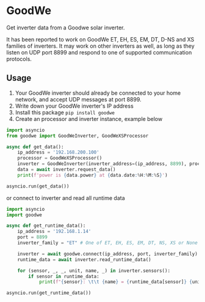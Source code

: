 # GoodWe
Get inverter data from a Goodwe solar inverter.

It has been reported to work on GoodWe ET, EH, ES, EM, DT, D-NS and XS families of inverters.
It may work on other inverters as well, as long as they listen on UDP port 8899 and respond to one of supported communication protocols.

## Usage
1. Your GoodWe inverter should already be connected to your home network, and accept UDP messages at port 8899.
2. Write down your GoodWe inverter's IP address
3. Install this package `pip install goodwe`
4. Create an processor and inverter instance, example below

```python
import asyncio
from goodwe import GoodWeInverter, GoodWeXSProcessor

async def get_data():
    ip_address = '192.168.200.100'
    processor = GoodWeXSProcessor()
    inverter = GoodWeInverter(inverter_address=(ip_address, 8899), processor=processor)
    data = await inverter.request_data()
    print(f'power is {data.power} at {data.date:%H:%M:%S}')

asyncio.run(get_data())
```
or connect to inverter and read all runtime data
```python
import asyncio
import goodwe

async def get_runtime_data():
    ip_address = '192.168.1.14'
    port = 8899
    inverter_family = "ET" # One of ET, EH, ES, EM, DT, NS, XS or None do detect family automatically

    inverter = await goodwe.connect(ip_address, port, inverter_family)
    runtime_data = await inverter.read_runtime_data()

    for (sensor, _, _, unit, name, _) in inverter.sensors():
        if sensor in runtime_data:
            print(f"{sensor}: \t\t {name} = {runtime_data[sensor]} {unit}")

asyncio.run(get_runtime_data())
```


